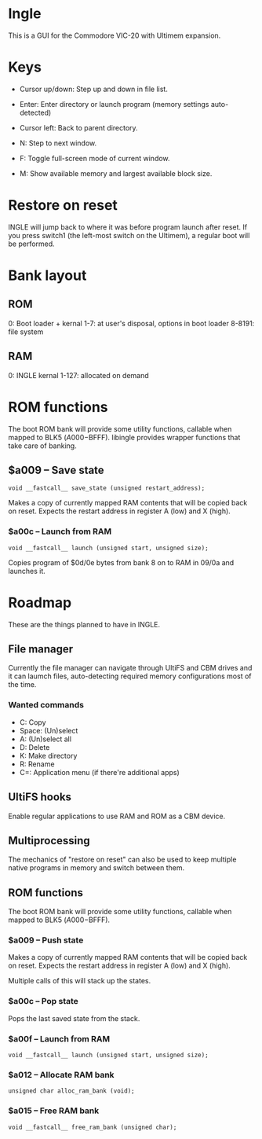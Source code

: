 # Ingle

This is a GUI for the Commodore VIC-20 with Ultimem expansion.

# Keys

* Cursor up/down: Step up and down in file list.
* Enter: Enter directory or launch program (memory settings auto-detected)
* Cursor left: Back to parent directory.

* N: Step to next window.
* F: Toggle full-screen mode of current window.
* M: Show available memory and largest available block size.

# Restore on reset

INGLE will jump back to where it was before program launch after reset.
If you press switch1 (the left-most switch on the Ultimem), a regular
boot will be performed.

# Bank layout

## ROM

0: Boot loader + kernal
1-7: at user's disposal, options in boot loader
8-8191: file system

## RAM

0: INGLE kernal
1-127: allocated on demand

# ROM functions

The boot ROM bank will provide some utility functions, callable when
mapped to BLK5 ($A000-$BFFF).  libingle provides wrapper functions
that take care of banking.

## $a009 – Save state

```
void __fastcall__ save_state (unsigned restart_address);
```

Makes a copy of currently mapped RAM contents that will be copied
back on reset. Expects the restart address in register A (low) and
X (high).

### $a00c – Launch from RAM

```
void __fastcall__ launch (unsigned start, unsigned size);
```

Copies program of $0d/0e bytes from bank 8 on to RAM in $09/$0a
and launches it.


# Roadmap

These are the things planned to have in INGLE.

## File manager

Currently the file manager can navigate through UltiFS and CBM drives
and it can laumch files, auto-detecting required memory configurations
most of the time.

### Wanted commands

* C: Copy
* Space: (Un)select
* A: (Un)select all
* D: Delete
* K: Make directory
* R: Rename
* C=: Application menu (if there're additional apps)

## UltiFS hooks

Enable regular applications to use RAM and ROM as a CBM device.

## Multiprocessing

The mechanics of "restore on reset" can also be used to keep
multiple native programs in memory and switch between them.

## ROM functions

The boot ROM bank will provide some utility functions, callable when
mapped to BLK5 ($A000-$BFFF).

### $a009 – Push state

Makes a copy of currently mapped RAM contents that will be copied
back on reset. Expects the restart address in register A (low) and
X (high).

Multiple calls of this will stack up the states.

### $a00c – Pop state

Pops the last saved state from the stack.

### $a00f – Launch from RAM

```
void __fastcall__ launch (unsigned start, unsigned size);
```

### $a012 – Allocate RAM bank

```
unsigned char alloc_ram_bank (void);
```

### $a015 – Free RAM bank

```
void __fastcall__ free_ram_bank (unsigned char);
```
